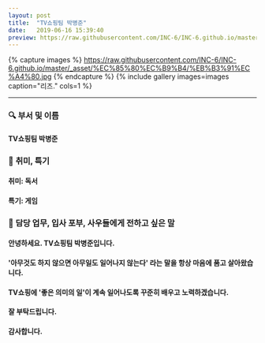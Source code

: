 ```yaml
---
layout: post
title:  "TV쇼핑팀 박병준"
date:   2019-06-16 15:39:40
preview: https://raw.githubusercontent.com/INC-6/INC-6.github.io/master/_asset/%EB%8F%99%EA%B8%B0%EC%82%AC%EC%A7%84/191916.jpg
---
```


{% capture images %}
https://raw.githubusercontent.com/INC-6/INC-6.github.io/master/_asset/%EC%85%80%EC%B9%B4/%EB%B3%91%EC%A4%80.jpg
{% endcapture %}
{% include gallery images=images caption="리즈." cols=1 %}

---

### 🔍 **부서 및 이름**

#### TV쇼핑팀 박병준
    
### 🔔 **취미, 특기**

#### 취미: 독서
  
#### 특기: 게임

### 🔔 **담당 업무, 입사 포부, 사우들에게 전하고 싶은 말**

#### 안녕하세요. TV쇼핑팀 박병준입니다.
    
#### '아무것도 하지 않으면 아무일도 일어나지 않는다' 라는 말을 항상 마음에 품고 살아왔습니다.
    
#### TV쇼핑에 '좋은 의미의 일'이 계속 일어나도록 꾸준히 배우고 노력하겠습니다.
 
#### 잘 부탁드립니다.

#### 감사합니다.